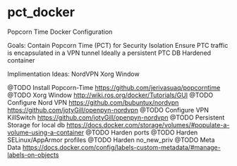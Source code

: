 # pct_docker
Popcorn Time Docker Configuration

Goals: Contain Popcorn Time (PCT) for Security Isolation
       Ensure PTC traffic is encapsulated in a VPN tunnel
       Ideally a persistent PTC DB
       Hardened container

Implimentation Ideas:
       NordVPN
       Xorg Window

@TODO Install Popcorn-Time https://github.com/jerivasuaq/popcorntime
@TODO Xorg Window http://wiki.ros.org/docker/Tutorials/GUI
@TODO Configure Nord VPN https://github.com/bubuntux/nordvpn https://github.com/jotyGill/openpyn-nordvpn
@TODO Configure VPN KillSwitch https://github.com/jotyGill/openpyn-nordvpn
@TODO Persistent Storage for local db https://docs.docker.com/storage/volumes/#populate-a-volume-using-a-container
@TODO Harden ports
@TODO Harden SELinux/AppArmor profiles
@TODO Harden no_new_priv
@TODO Meta Data https://docs.docker.com/config/labels-custom-metadata/#manage-labels-on-objects
